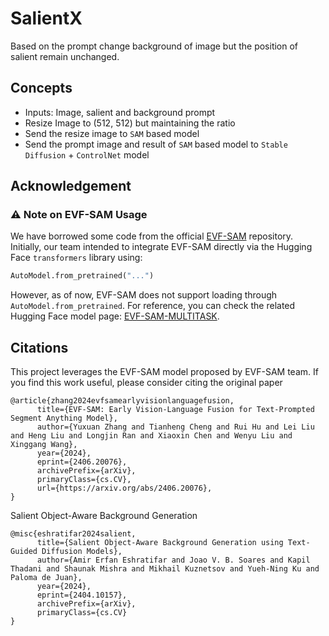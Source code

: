 # SalientX

Based on the prompt change background of image but the position of salient remain unchanged.

## Concepts

- Inputs: Image, salient and background prompt
- Resize Image to (512, 512) but maintaining the ratio
- Send the resize image to `SAM` based model
- Send the prompt image and result of `SAM` based model to `Stable Diffusion` + `ControlNet` model


## Acknowledgement

### ⚠️ Note on EVF-SAM Usage

We have borrowed some code from the official [EVF-SAM](https://github.com/hustvl/EVF-SAM) repository. Initially, our team intended to integrate EVF-SAM directly via the Hugging Face `transformers` library using:

```python
AutoModel.from_pretrained("...")
```

However, as of now, EVF-SAM does not support loading through `AutoModel.from_pretrained`. For reference, you can check the related Hugging Face model page: [EVF-SAM-MULTITASK](https://huggingface.co/YxZhang/evf-sam2-multitask).

## Citations

This project leverages the EVF-SAM model proposed by EVF-SAM team. If you find this work useful, please consider citing the original paper

```
@article{zhang2024evfsamearlyvisionlanguagefusion,
      title={EVF-SAM: Early Vision-Language Fusion for Text-Prompted Segment Anything Model}, 
      author={Yuxuan Zhang and Tianheng Cheng and Rui Hu and Lei Liu and Heng Liu and Longjin Ran and Xiaoxin Chen and Wenyu Liu and Xinggang Wang},
      year={2024},
      eprint={2406.20076},
      archivePrefix={arXiv},
      primaryClass={cs.CV},
      url={https://arxiv.org/abs/2406.20076}, 
}
```

Salient Object-Aware Background Generation

```
@misc{eshratifar2024salient,
      title={Salient Object-Aware Background Generation using Text-Guided Diffusion Models}, 
      author={Amir Erfan Eshratifar and Joao V. B. Soares and Kapil Thadani and Shaunak Mishra and Mikhail Kuznetsov and Yueh-Ning Ku and Paloma de Juan},
      year={2024},
      eprint={2404.10157},
      archivePrefix={arXiv},
      primaryClass={cs.CV}
}
```
